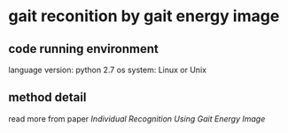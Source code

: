 # gait reconition by gait energy image

## code running environment
language version: python 2.7
os system: Linux or Unix

## method detail 

read more from paper *Individual Recognition Using Gait Energy Image*
